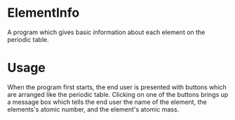 # ElementInfo
A program which gives basic information about each element on the periodic table.

# Usage
When the program first starts, the end user is presented with buttons which are arranged like the periodic table. Clicking on one of the buttons brings up a message box which tells the end user the name of the element, the elements's atomic number, and the element's atomic mass.
